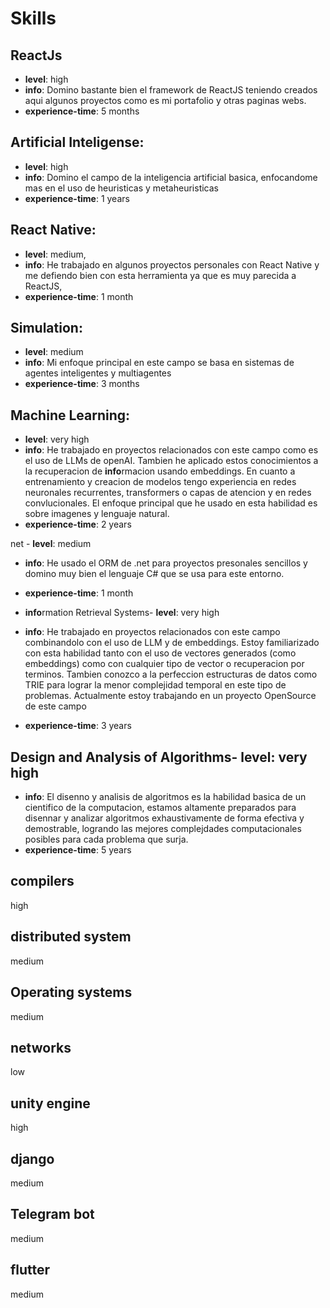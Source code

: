 # Skills

## ReactJs
- **level**: high
- **info**: Domino bastante bien el framework de ReactJS teniendo creados aqui 
algunos proyectos como es mi portafolio y otras paginas webs.
- **experience-time**: 5 months

## Artificial Inteligense: 
- **level**: high
- **info**: Domino el campo de la inteligencia artificial basica, enfocandome mas en el uso de heuristicas y metaheuristicas
- **experience-time**: 1 years

## React Native: 
- **level**: medium,
- **info**: He trabajado en algunos proyectos personales con React Native y me defiendo bien con esta herramienta ya que es muy parecida a ReactJS,
- **experience-time**: 1 month

## Simulation: 
- **level**: medium
- **info**: Mi enfoque principal en este campo se basa en sistemas de agentes inteligentes y multiagentes
- **experience-time**: 3 months

## Machine Learning: 
- **level**: very high
- **info**: He trabajado en proyectos relacionados con este campo como es el uso de LLMs de openAI. Tambien he aplicado estos conocimientos a la recuperacion de **info**rmacion usando embeddings. En cuanto a entrenamiento y creacion de modelos tengo experiencia en redes neuronales recurrentes, transformers o capas de atencion y en redes convlucionales. El enfoque principal que he usado en esta habilidad es sobre imagenes y lenguaje natural.
- **experience-time**: 2 years

net - **level**: medium
- **info**: He usado el ORM de .net para proyectos presonales sencillos y domino muy bien el lenguaje C# que se usa para este entorno.
- **experience-time**: 1 month

- **info**rmation Retrieval Systems- **level**: very high
- **info**: He trabajado en proyectos relacionados con este campo combinandolo con el uso de LLM y de embeddings. Estoy familiarizado con esta habilidad tanto con el uso de vectores generados (como embeddings) como con cualquier tipo de vector o recuperacion por terminos. Tambien conozco a la perfeccion estructuras de datos como TRIE para lograr la menor complejidad temporal en este tipo de problemas. Actualmente estoy trabajando en un proyecto OpenSource de este campo
- **experience-time**: 3 years

## Design and Analysis of Algorithms- **level**: very high
- **info**:  El disenno y analisis de algoritmos es la habilidad basica de un cientifico de la computacion, estamos altamente preparados para disennar y analizar algoritmos exhaustivamente de forma efectiva y demostrable, logrando las mejores complejdades computacionales posibles para cada problema que surja.
- **experience-time**: 5 years

## compilers
high

## distributed system
medium

## Operating systems 
medium

## networks
low

## unity engine
high

## django
medium

## Telegram bot
medium

## flutter
medium